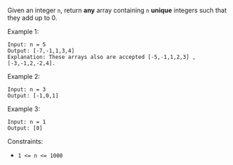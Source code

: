 Given an integer `n`, return **any** array containing `n` **unique** integers such that they add up to 0.

 

Example 1:
```
Input: n = 5
Output: [-7,-1,1,3,4]
Explanation: These arrays also are accepted [-5,-1,1,2,3] , [-3,-1,2,-2,4].
```
Example 2:
```
Input: n = 3
Output: [-1,0,1]
```
Example 3:
```
Input: n = 1
Output: [0]
```

Constraints:

- `1 <= n <= 1000`